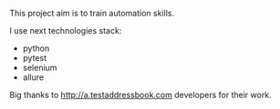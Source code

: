 This project aim is to train automation skills.

I use next technologies stack:
- python
- pytest
- selenium
- allure 

Big thanks to http://a.testaddressbook.com developers for their work.